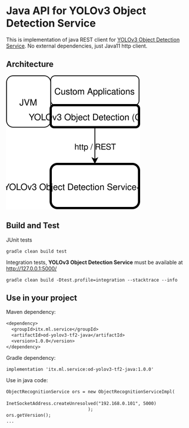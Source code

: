 # Java API for YOLOv3 Object Detection Service
This is implementation of java REST client for [YOLOv3 Object Detection Service](../od-yolov3-tf2).
No external dependencies, just Java11 http client.

## Architecture
![datalab](docs/architecture-01.svg)

## Build and Test
JUnit tests
```
gradle clean build test
```
Integration tests, __YOLOv3 Object Detection Service__ must be available at http://127.0.0.1:5000/ 
```
gradle clean build -Dtest.profile=integration --stacktrace --info
```

## Use in your project
Maven dependency:
```
<dependency>
  <groupId>itx.ml.service</groupId>
  <artifactId>od-yolov3-tf2-java</artifactId>
  <version>1.0.0</version>
</dependency>
```
Gradle dependency:
```
implementation 'itx.ml.service:od-yolov3-tf2-java:1.0.0'
```
Use in java code:
```
ObjectRecognitionService ors = new ObjectRecognitionServiceImpl(
                                    InetSocketAddress.createUnresolved("192.168.0.101", 5000)
                               );
ors.getVersion();
...
```